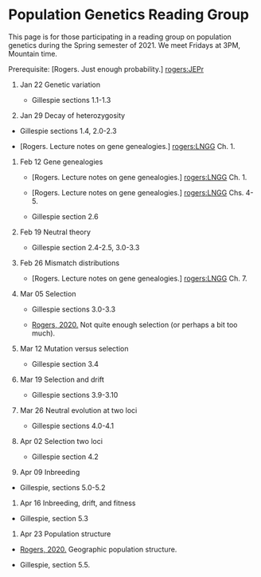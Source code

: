 # Population Genetics Reading Group

This page is for those participating in a reading group on population
genetics during the Spring semester of 2021. We meet Fridays at 3PM,
Mountain time.

Prerequisite: [Rogers. Just enough probability.] [rogers:JEPr] 

1. Jan 22 Genetic variation

   * Gillespie sections 1.1-1.3

1. Jan 29 Decay of heterozygosity

  * Gillespie sections 1.4, 2.0-2.3

  * [Rogers. Lecture notes on gene genealogies.] [rogers:LNGG] Ch. 1.

1. Feb 12 Gene genealogies

   * [Rogers. Lecture notes on gene genealogies.] [rogers:LNGG] Ch. 1.

   * [Rogers. Lecture notes on gene genealogies.] [rogers:LNGG] Chs. 4-5.

   * Gillespie section 2.6

1. Feb 19 Neutral theory

   * Gillespie section 2.4-2.5, 3.0-3.3

1. Feb 26 Mismatch distributions

   * [Rogers. Lecture notes on gene genealogies.] [rogers:LNGG] Ch. 7.

1. Mar 05 Selection 

   * Gillespie sections 3.0-3.3

   * [Rogers, 2020.](../unprotected/seln.pdf) Not quite enough
     selection (or perhaps a bit too much).

1. Mar 12 Mutation versus selection

   * Gillespie section 3.4

1. Mar 19 Selection and drift

   * Gillespie sections 3.9-3.10

1. Mar 26 Neutral evolution at two loci

   * Gillespie sections 4.0-4.1

1. Apr 02 Selection two loci

   * Gillespie section 4.2

1. Apr 09 Inbreeding

  *  Gillespie, sections 5.0-5.2

1. Apr 16 Inbreeding, drift, and fitness

  *  Gillespie, section 5.3

1. Apr 23 Population structure

  * [Rogers, 2020.](../unprotected/popstruc.pdf) Geographic population
    structure.
  
  * Gillespie, section 5.5.

[rogers:JEPr]:
http://content.csbs.utah.edu/~rogers/pubs/Rogers-JEP.pdf

[rogers:LNGG]:
../unprotected/ggeneal.pdf
